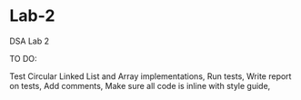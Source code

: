 # Lab-2
DSA Lab 2

TO DO:

Test Circular Linked List and Array implementations,
Run tests,
Write report on tests,
Add comments,
Make sure all code is inline with style guide,
